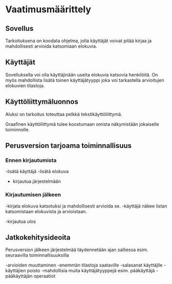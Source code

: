 # Vaatimusmäärittely

## Sovellus

Tarkoituksena on koodata ohjelma, jolla käyttäjät voivat pitää kirjaa ja mahdollisesti arvioida katsomiaan elokuvia.


## Käyttäjät

Sovelluksella voi olla käyttäjinään useita elokuvia katsovia henkilöitä. On myös mahdollista lisätä toinen käyttäjätyyppi joka voi tarkastella arvioitujen elokuvien tilastoja.

## Käyttöliittymäluonnos

Aluksi on tarkoitus toteuttaa pelkkä tekstikäyttöliittymä.

Graafinen käyttöliittymä tulee koostumaan omista näkymistään jokaiselle toiminnolle.


## Perusversion tarjoama toiminnallisuus

### Ennen kirjautumista

-lisätä käyttäjä
-lisätä elokuva

- kirjautua järjestelmään


### Kirjautumisen jälkeen

-kirjata elokuva katsotuksi ja mahdollisesti arvioida se.
-käyttäjä näkee listan katsomistaan elokuvista ja arvioistaan.

-kirjautua ulos

## Jatkokehitysideoita

Perusversion jälkeen järjestelmää täydennetään ajan salliessa esim. seuraavilla toiminnallisuuksilla

-arvioiden muuttaminen
-enemmän tilastoja saataville
-salasanat käyttäjlle
-käyttäjien poisto
-mahdollisia muita käyttäjätyyppejä esim. pääkäyttäjä
-pääkäyttäjän operaatiot
